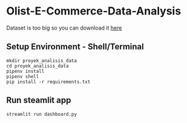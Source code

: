 # Olist-E-Commerce-Data-Analysis
Dataset is too big so you can download it <a href="https://www.kaggle.com/datasets/olistbr/brazilian-ecommerce">here</a> 

## Setup Environment - Shell/Terminal
```
mkdir proyek_analisis_data
cd proyek_analisis_data
pipenv install
pipenv shell
pip install -r requirements.txt
```

## Run steamlit app
```
streamlit run dashboard.py
```
